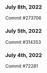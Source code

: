### July 8th, 2022

Commit #273706

### July 5th, 2022

Commit #314353


### July 4th, 2022

Commit #72281
